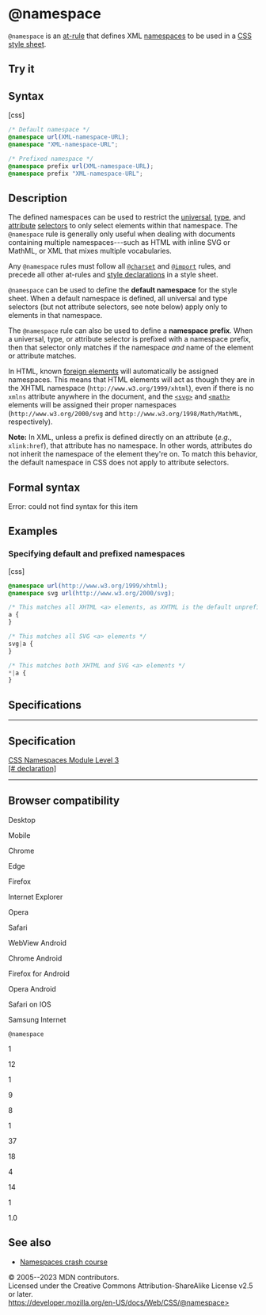 \@namespace
===========

`@namespace` is an [at-rule](at-rule.md) that defines XML
[namespaces](https://developer.mozilla.org/en-US/docs/Glossary/Namespace)
to be used in a
[CSS](https://developer.mozilla.org/en-US/docs/Glossary/CSS) [style
sheet](https://developer.mozilla.org/en-US/docs/Web/API/StyleSheet).

Try it
------

Syntax
------

[css]

```css
/* Default namespace */
@namespace url(XML-namespace-URL);
@namespace "XML-namespace-URL";

/* Prefixed namespace */
@namespace prefix url(XML-namespace-URL);
@namespace prefix "XML-namespace-URL";
```

Description
-----------

The defined namespaces can be used to restrict the
[universal](universal_selectors.md), [type](type_selectors.md), and
[attribute](attribute_selectors.md)
[selectors](https://developer.mozilla.org/en-US/docs/Learn/CSS/Building_blocks/Selectors)
to only select elements within that namespace. The `@namespace` rule is
generally only useful when dealing with documents containing multiple
namespaces---such as HTML with inline SVG or MathML, or XML that mixes
multiple vocabularies.

Any `@namespace` rules must follow all [`@charset`](@charset.md) and
[`@import`](@import.md) rules, and precede all other at-rules and [style
declarations](https://developer.mozilla.org/en-US/docs/Web/API/CSSStyleDeclaration)
in a style sheet.

`@namespace` can be used to define the **default namespace** for the
style sheet. When a default namespace is defined, all universal and type
selectors (but not attribute selectors, see note below) apply only to
elements in that namespace.

The `@namespace` rule can also be used to define a **namespace prefix**.
When a universal, type, or attribute selector is prefixed with a
namespace prefix, then that selector only matches if the namespace *and*
name of the element or attribute matches.

In HTML, known [foreign
elements](https://html.spec.whatwg.org/multipage/syntax.html#foreign-elements)
will automatically be assigned namespaces. This means that HTML elements
will act as though they are in the XHTML namespace
(`http://www.w3.org/1999/xhtml`), even if there is no `xmlns` attribute
anywhere in the document, and the
[`<svg>`](https://developer.mozilla.org/en-US/docs/Web/SVG/Element/svg)
and
[`<math>`](https://developer.mozilla.org/en-US/docs/Web/MathML/Element/math)
elements will be assigned their proper namespaces
(`http://www.w3.org/2000/svg` and `http://www.w3.org/1998/Math/MathML`,
respectively).

**Note:** In XML, unless a prefix is defined directly on an attribute
(*e.g.*, `xlink:href`), that attribute has no namespace. In other words,
attributes do not inherit the namespace of the element they\'re on. To
match this behavior, the default namespace in CSS does not apply to
attribute selectors.

Formal syntax
-------------

Error: could not find syntax for this item

Examples
--------

### Specifying default and prefixed namespaces

[css]

```css
@namespace url(http://www.w3.org/1999/xhtml);
@namespace svg url(http://www.w3.org/2000/svg);

/* This matches all XHTML <a> elements, as XHTML is the default unprefixed namespace */
a {
}

/* This matches all SVG <a> elements */
svg|a {
}

/* This matches both XHTML and SVG <a> elements */
*|a {
}
```

Specifications
--------------

  -----------------------------------------------------------------------------

Specification
  -----------------------------------------------------------------------------

  [CSS Namespaces Module Level 3\
  [\#
  declaration]](https://drafts.csswg.org/css-namespaces/#declaration)

  -----------------------------------------------------------------------------

Browser compatibility
---------------------

Desktop

Mobile

Chrome

Edge

Firefox

Internet Explorer

Opera

Safari

WebView Android

Chrome Android

Firefox for Android

Opera Android

Safari on IOS

Samsung Internet

`@namespace`

1

12

1

9

8

1

37

18

4

14

1

1.0

See also
--------

- [Namespaces crash
    course](https://developer.mozilla.org/en-US/docs/Web/SVG/Namespaces_Crash_Course)

© 2005--2023 MDN contributors.\
Licensed under the Creative Commons Attribution-ShareAlike License v2.5
or later.\
https://developer.mozilla.org/en-US/docs/Web/CSS/@namespace>
